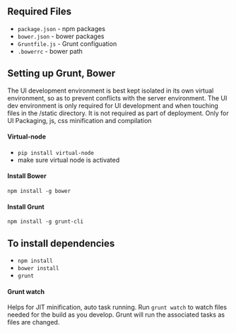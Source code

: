 ## Required Files ##

   * `package.json` - npm packages
   * `bower.json` - bower packages
   * `Gruntfile.js` - Grunt configuation
   * `.bowerrc` - bower path


## Setting up Grunt, Bower ##
The UI development environment is best kept isolated in its own virtual environment, so as to prevent conflicts with the server environment. The UI dev environment is only required for UI development and when touching files in the /static directory. It is not required as part of deployment.
Only for UI Packaging, js, css minification and compilation


#### Virtual-node ####

   * `pip install virtual-node`
   * make sure virtual node is activated

#### Install Bower ####
`npm install -g bower`

#### Install Grunt ####
`npm install -g grunt-cli`


## To install dependencies
   * `npm install`
   * `bower install`
   * `grunt`

#### Grunt watch ####
Helps for JIT minification, auto task running. Run `grunt watch` to watch files needed for the build as you develop. Grunt will run the associated tasks as files are changed.